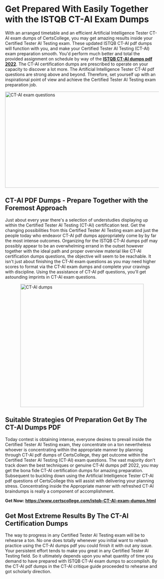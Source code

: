 <h1><strong>Get Prepared With Easily Together with the ISTQB CT-AI Exam Dumps&nbsp;</strong></h1>
<p><span style="font-weight: 400;">With an arranged timetable and an efficient Artificial Intelligence Tester CT-AI exam dumps of CertsCollege, you may get amazing results inside your Certified Tester AI Testing exam. These updated ISTQB CT-AI pdf dumps will function with you, and make your Certified Tester AI Testing (CT-AI) exam preparation smooth. You'd perform much better and total the provided assignment on schedule by way of the <strong><a href="https://www.certscollege.com/istqb-CT-AI-exam-dumps.html">ISTQB CT-AI dumps pdf 2022</a></strong>. The CT-AI certification dumps are prescribed to operate on your capacity to discover a lot more. The Artificial Intelligence Tester CT-AI pdf questions are strong above and beyond. Therefore, set yourself up with an inspirational point of view and achieve the Certified Tester AI Testing exam preparation job.&nbsp;</span></p>
<p><span style="font-weight: 400;"><img style="display: block; margin-left: auto; margin-right: auto;" src="https://i.ibb.co/CPDK3ps/Yellow-and-Blue-Initiative-Blog-Banner.png" alt="CT-AI exam questions" width="559" height="315" /></span></p>
<h2><strong>CT-AI PDF Dumps - Prepare Together with the Foremost Approach</strong></h2>
<p><span style="font-weight: 400;">Just about every year there's a selection of understudies displaying up within the Certified Tester AI Testing (CT-AI) certification test. Get the changing possibilities from this Certified Tester AI Testing exam and just the people today who endeavor CT-AI pdf dumps appropriately come by by far the most intense outcomes. Organizing for the ISTQB CT-AI dumps pdf may possibly appear to be an overwhelming errand in the outset however together with the ideal path and proper overview material like CT-AI certification dumps questions, the objective will seem to be reachable. It isn't just about finishing the CT-AI exam questions as you may need higher scores to format via the CT-AI exam dumps and complete your cravings with discipline. Using the assistance of CT-AI pdf questions, you'll get astounding imprints in CT-AI exam questions.</span></p>
<p><span style="font-weight: 400;"><a href="https://tinyurl.com/bdsm7ft6"><img style="display: block; margin-left: auto; margin-right: auto;" src="https://i.ibb.co/9tMrhdY/Teacher-Appreciation-Invitation.png" alt="CT-AI dumps " width="404" height="404" /></a></span></p>
<h2><strong>Suitable Strategies Of Preparation Get By The CT-AI Dumps PDF</strong></h2>
<p><span style="font-weight: 400;">Today contest is obtaining intense, everyone desires to prevail inside the Certified Tester AI Testing exam, they concentrate on a ton nevertheless whoever is concentrating within the appropriate manner by planning through CT-AI pdf dumps of CertsCollege, they get outcome within the Certified Tester AI Testing (CT-AI) exam questions. The vast majority don't track down the best techniques or genuine CT-AI dumps pdf 2022, you may get the bona fide CT-AI certification dumps for amazing preparation. Subsequent to buckling down using the Artificial Intelligence Tester CT-AI pdf questions of CertsCollege this will assist with delivering your planning stress. Concentrating inside the Appropriate manner with refreshed CT-AI braindumps is really a component of accomplishment.</span></p>
<p><span style="font-weight: 400;"><strong>Get Now: <a href="https://www.certscollege.com/istqb-CT-AI-exam-dumps.html">https://www.certscollege.com/istqb-CT-AI-exam-dumps.html</a></strong></span></p>
<h2><strong>Get Most Extreme Results By The CT-AI Certification Dumps</strong></h2>
<p><span style="font-weight: 400;">The way to progress in any Certified Tester AI Testing exam will be to rehearse a ton. No one does totally whenever you initial want to rehash practice using the CT-AI dumps pdf you could finish it with out any issue. Your persistent effort tends to make you great in any Certified Tester AI Testing field. So it ultimately depends upon you what quantity of time you demand to have prepared with ISTQB CT-AI exam dumps to accomplish. By the CT-AI pdf dumps in the CT-AI critique guide proceeded to rehearse and got scholarly direction.</span></p>
